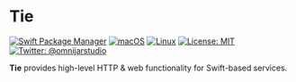 # Tie

[![Swift Package Manager](https://img.shields.io/badge/spm-compatible-brightgreen.svg?style=flat)](https://swift.org/package-manager)
[![macOS](https://img.shields.io/badge/os-macOS-green.svg?style=flat)]()
[![Linux](https://img.shields.io/badge/os-linux-green.svg?style=flat)]()
[![License: MIT](https://img.shields.io/badge/License-MIT-yellow.svg?style=flat)](https://opensource.org/licenses/MIT)
[![Twitter: @omnijarstudio](https://img.shields.io/badge/contact-@omnijarstudio-blue.svg?style=flat)](https://twitter.com/omnijarstudio)

**Tie** provides high-level HTTP & web functionality for Swift-based services.